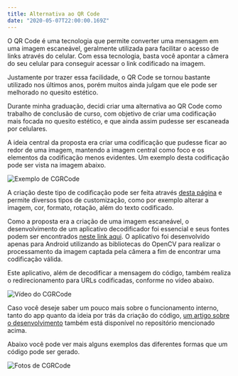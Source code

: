 ```yaml
---
title: Alternativa ao QR Code
date: "2020-05-07T22:00:00.169Z"
---
```


O QR Code é uma tecnologia que permite converter uma mensagem em uma imagem escaneável, geralmente utilizada para facilitar o acesso de links através do celular. Com essa tecnologia, basta você apontar a câmera do seu celular para conseguir acessar o link codificado na imagem. 

Justamente por trazer essa facilidade, o QR Code se tornou bastante utilizado nos últimos anos, porém muitos ainda julgam que ele pode ser melhorado no quesito estético.

Durante minha graduação, decidi criar uma alternativa ao QR Code como trabalho de conclusão de curso, com objetivo de criar uma codificação mais focada no quesito estético, e que ainda assim pudesse ser escaneada por celulares.

A ideia central da proposta era criar uma codificação que pudesse ficar ao redor de uma imagem, mantendo a imagem central como foco e os elementos da codificação menos evidentes. Um exemplo desta codificação pode ser vista na imagem abaixo.

![Exemplo de CGRCode](/images/cgrcode/cgrcodeExample.png)

A criação deste tipo de codificação pode ser feita através [desta página](https://cgreinhold.github.io/) e permite diversos tipos de customização, como por exemplo alterar a imagem, cor, formato, rotação, além do texto codificado.

Como a proposta era a criação de uma imagem escaneável, o desenvolvimento de um aplicativo decodificador foi essencial e seus fontes podem ser encontrados [neste link aqui](https://github.com/CGReinhold/CRGCodeExample). O aplicativo foi desenvolvido apenas para Android utilizando as bibliotecas do OpenCV para realizar o processamento da imagem captada pela câmera a fim de encontrar uma codificação válida.

Este aplicativo, além de decodificar a mensagem do código, também realiza o redirecionamento para URLs codificadas, conforme no vídeo abaixo.

![Vídeo do CGRCode](/images/cgrcode/cgrcode.gif)

Caso você deseje saber um pouco mais sobre o funcionamento interno, tanto do app quanto da ideia por trás da criação do código, [um artigo sobre o desenvolvimento](https://github.com/CGReinhold/CRGCodeExample/blob/master/docs/Artigo-Cleyson_Reinhold.pdf) também está disponível no repositório mencionado acima.

Abaixo você pode ver mais alguns exemplos das diferentes formas que um código pode ser gerado.

![Fotos de CGRCode](/images/cgrcode/fotos.PNG)